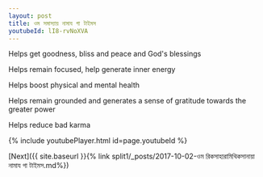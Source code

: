 ```yaml
---
layout: post
title: ওম সমাস্যায় নামায গা টাইমস
youtubeId: lI8-rvNoXVA
---
```

 
 
Helps get goodness, bliss and peace and God's blessings
 
Helps remain focused, help generate inner energy 
 
Helps boost physical and mental health 
 
Helps remain grounded and generates a sense of gratitude towards the greater power 
 
Helps reduce bad karma
 
 
 
 


{% include youtubePlayer.html id=page.youtubeId %}
 
[Next]({{ site.baseurl }}{% link  split1/_posts/2017-10-02-ওম রিকসাহারামিথিকসানায়া নামায গা টাইমস.md%})
 
